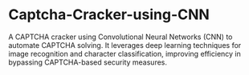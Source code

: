 # Captcha-Cracker-using-CNN
A CAPTCHA cracker using Convolutional Neural Networks (CNN) to automate CAPTCHA solving. It leverages deep learning techniques for image recognition and character classification, improving efficiency in bypassing CAPTCHA-based security measures.
